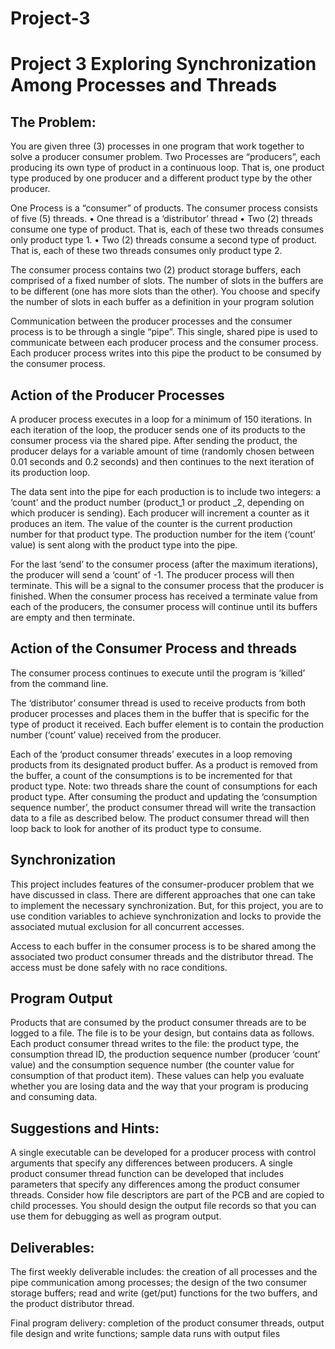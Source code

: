 # Project-3
# Project 3 Exploring Synchronization Among Processes and Threads

## The Problem:
You are given three (3) processes in one program that work together to solve a producer consumer problem. Two Processes are “producers”, each producing its own type of product in a continuous loop. That is, one product type produced by one producer and a different product type by the other producer.

One Process is a “consumer” of products. The consumer process consists of five (5) threads.
•	One thread is a ‘distributor’ thread
•	Two (2) threads consume one type of product. That is, each of these two threads consumes only product type 1.
•	Two (2) threads consume a second type of product. That is, each of these two threads consumes only product type 2.

The consumer process contains two (2) product storage buffers, each comprised of a fixed number of slots. The number of slots in the buffers are to be different (one has more slots than the other). You choose and specify the number of slots in each buffer as a definition in your program solution

Communication between the producer processes and the consumer process is to be through a single “pipe”. This single, shared pipe is used to communicate between each producer process and the consumer process. Each producer process writes into this pipe the product to be consumed by the consumer process.

## Action of the Producer Processes
A producer process executes in a loop for a minimum of 150 iterations. In each iteration of the loop, the producer sends one of its products to the consumer process via the shared pipe. After sending the product, the producer delays for a variable amount of time (randomly chosen between 0.01 seconds and 0.2 seconds) and then continues to the next iteration of its production loop. 

The data sent into the pipe for each production is to include two integers: a ‘count’ and the product number (product_1 or product _2, depending on which producer is sending). Each producer will increment a counter as it produces an item. The value of the counter is the current production number for that product type. The production number for the item (‘count’ value) is sent along with the product type into the pipe. 

For the last ‘send’ to the consumer process (after the maximum iterations), the producer will send a ‘count’ of -1. The producer process will then terminate. This will be a signal to the consumer process that the producer is finished. When the consumer process has received a terminate value from each of the producers, the consumer process will continue until its buffers are empty and then terminate. 


## Action of the Consumer Process and threads
The consumer process continues to execute until the program is ‘killed’ from the command line. 

The ‘distributor’ consumer thread is used to receive products from both producer processes and places them in the buffer that is specific for the type of product it received. Each buffer element is to contain the production number (‘count’ value) received from the producer. 

Each of the ‘product consumer threads’ executes in a loop removing products from its designated product buffer. As a product is removed from the buffer, a count of the consumptions is to be incremented for that product type. Note: two threads share the count of consumptions for each product type. After consuming the product and updating the ‘consumption sequence number’, the product consumer thread will write the transaction data to a file as described below. The product consumer thread will then loop back to look for another of its product type to consume.

## Synchronization
This project includes features of the consumer-producer problem that we have discussed in class. There are different approaches that one can take to implement the necessary synchronization. But, for this project, you are to use condition variables to achieve synchronization and locks to provide the associated mutual exclusion for all concurrent accesses.

Access to each buffer in the consumer process is to be shared among the associated two product consumer threads and the distributor thread. The access must be done safely with no race conditions.

## Program Output
Products that are consumed by the product consumer threads are to be logged to a file. The file is to be your design, but contains data as follows. Each product consumer thread writes to the file: the product type, the consumption thread ID, the production sequence number (producer ‘count’ value) and the consumption sequence number (the counter value for consumption of that product item). These values can help you evaluate whether you are losing data and the way that your program is producing and consuming data. 

## Suggestions and Hints:
A single executable can be developed for a producer process with control arguments that specify any differences between producers.
A single product consumer thread function can be developed that includes parameters that specify any differences among the product consumer threads.
Consider how file descriptors are part of the PCB and are copied to child processes.
You should design the output file records so that you can use them for debugging as well as program output.


## Deliverables:
The first weekly deliverable includes: the creation of all processes and the pipe communication among processes; the design of the two consumer storage buffers; read and write (get/put) functions for the two buffers, and the product distributor thread.

Final program delivery: completion of the product consumer threads, output file design and write functions; sample data runs with output files

